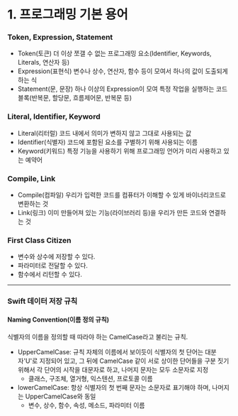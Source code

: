 # 1. 프로그래밍 기본 용어

### Token, Expression, Statement


  * Token(토큰) 더 이상 쪼갤 수 없는 프로그래밍 요소(Identifier, Keywords, Literals, 연산자 등)
  * Expression(표현식) 변수나 상수, 연산자, 함수 등이 모여서 하나의 값이 도출되게 하는 식
  * Statement(문, 문장) 하나 이상의 Expression이 모여 특정 작업을 실행하는 코드블록(반복문, 할당문, 흐름제어문, 반복문 등)
  
  
### Literal, Identifier, Keyword
* Literal(리터럴) 코드 내에서 의미가 변하지 않고 그대로 사용되는 값
* Identifier(식별자) 코드에 포함된 요소를 구별하기 위해 사용되는 이름
* Keyword(키워드) 특정 기능을 사용하기 위해 프로그래밍 언어가 미리 사용하고 있는 예약어

### Compile, Link
* Compile(컴파일) 우리가 입력한 코드를 컴퓨터가 이해할 수 있게 바이너리코드로 변환하는 것
* Link(링크) 이미 만들어져 있는 기능(라이브러리 등)을 우리가 만든 코드와 연결하는 것

### First Class Citizen
* 변수와 상수에 저장할 수 있다.
* 파라미터로 전달할 수 있다.
* 함수에서 리턴할 수 있다.

---------------------------

### Swift 데이터 저장 규칙

#### Naming Convention(이름 정의 규칙)
식별자의 이름을 정의할 때 따라야 하는 CamelCase라고 불리는 규칙.
* UpperCamelCase: 규칙 자체의 이름에서 보이듯이 식별자의 첫 단어는 대분자'U'로 지정되어 있고,   그 뒤에 CamelCase 같이 서로 상이한 단어들을 구분 짓기 위해서 각 단어의 시작을 대문자로 하고, 나머지 문자는 모두 소문자로 지정 
  * 클래스, 구조체, 열거형, 익스텐션, 프로토콜 이름
* lowerCamelCase: 항상 식별자의 첫 번째 문자는 소문자로 표기해야 하며, 나머지는 UpperCamelCase와 동일
  * 변수, 상수, 함수, 속성, 메소드, 파라미터 이름


